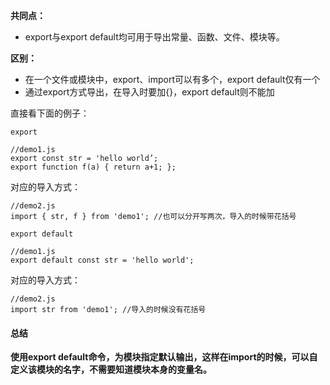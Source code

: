 **共同点：**
- export与export default均可用于导出常量、函数、文件、模块等。

**区别：**
- 在一个文件或模块中，export、import可以有多个，export default仅有一个
- 通过export方式导出，在导入时要加{}，export default则不能加

直接看下面的例子：

`export`

```
//demo1.js
export const str = 'hello world’;
export function f(a) { return a+1; };
```

对应的导入方式：

```
//demo2.js
import { str, f } from 'demo1'; //也可以分开写两次，导入的时候带花括号
```

`export default`

```
//demo1.js
export default const str = 'hello world';
```

对应的导入方式：

```
//demo2.js
import str from 'demo1'; //导入的时候没有花括号
```

#### 总结

**使用export default命令，为模块指定默认输出，这样在import的时候，可以自定义该模块的名字，不需要知道模块本身的变量名。**